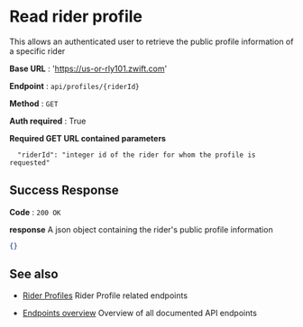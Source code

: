 # Read rider profile

This allows an authenticated user to retrieve the public profile information of a specific rider

**Base URL** : 'https://us-or-rly101.zwift.com'

**Endpoint** : `api/profiles/{riderId}`

**Method** : `GET`

**Auth required** : True

**Required GET URL contained parameters**

```
  "riderId": "integer id of the rider for whom the profile is requested"
```

## Success Response

**Code** : `200 OK`

**response**
A json object containing the rider's public profile information

```json
{}
```

## See also

- [Rider Profiles](https://github.com/strukturunion-mmw/zwift-api-documentation/blob/main/README.md#rider-profiles) Rider Profile related endpoints

- [Endpoints overview](https://github.com/strukturunion-mmw/zwift-api-documentation/blob/main/README.md#known-endpoints) Overview of all documented API endpoints
